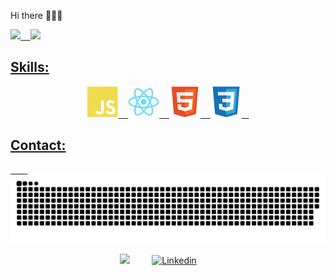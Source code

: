 Hi there 👨🏾‍💻

<!--
**raphael-caninde/raphael-caninde** is a ✨ _special_ ✨ repository because its `README.md` (this file) appears on your GitHub profile.

Here are some ideas to get you started:

- 🔭 I’m currently working on ...
- 🌱 I’m currently learning ...
- 👯 I’m looking to collaborate on ...
- 🤔 I’m looking for help with ...
- 💬 Ask me about ...
- 📫 How to reach me: ...
- 😄 Pronouns: ...
- ⚡ Fun fact: ...
-->
 <div style="display: flex">
  <a href="https://github.com/raphael-caninde">
  <img height="160em" src="https://github-readme-stats.vercel.app/api?username=raphael-caninde&show_icons=true&theme=tokyonight&include_all_commits=true&count_private=true"/>&nbsp;&nbsp;&nbsp;
  <img height="160em" src="https://github-readme-stats.vercel.app/api/top-langs/?username=raphael-caninde&layout=compact&langs_count=7&theme=tokyonight"/>
 </div>
 
 <h2>Skills:</h2>
 
 <div align="center">
  <img  alt="Rapha-Js" height="50" width="50" src="https://raw.githubusercontent.com/devicons/devicon/master/icons/javascript/javascript-plain.svg">&nbsp;&nbsp;&nbsp;
  <img  alt="Rapha-React" height="50" width="50" src="https://raw.githubusercontent.com/devicons/devicon/master/icons/react/react-original.svg">&nbsp;&nbsp;&nbsp;
  <img  alt="Rapha-HTML" height="50" width="50" src="https://raw.githubusercontent.com/devicons/devicon/master/icons/html5/html5-original.svg">&nbsp;&nbsp;&nbsp;
  <img  alt="Rapha-CSS" height="50" width="50" src="https://raw.githubusercontent.com/devicons/devicon/master/icons/css3/css3-original.svg">&nbsp;&nbsp;&nbsp;
 </div>
 
 <h2>Contact:</h2>
 

   
 &nbsp;&nbsp;&nbsp;&nbsp;&nbsp;&nbsp;&nbsp;![Snake animation](https://github.com/raphael-caninde/raphael-caninde/blob/output/github-contribution-grid-snake.svg)   
 
<div align="center">
  <a href="mailto:itamelo555@gmail.com" target="_blank"><img src="https://img.shields.io/badge/Gmail-D14836?style=for-the-badge&logo=gmail&logoColor=white"></a>
  &nbsp;&nbsp;&nbsp;&nbsp;&nbsp;&nbsp;&nbsp;
  <a href="https://www.linkedin.com/in/%C3%ADtalo-gustavo-310a76207/" target="_blank"><img src="https://img.shields.io/badge/LinkedIn-0077B5?style=for-the-badge&logo=linkedin&logoColor=white" alt="Linkedin"></a>
  &nbsp;&nbsp;&nbsp;&nbsp;&nbsp;&nbsp;&nbsp;
</div>  
